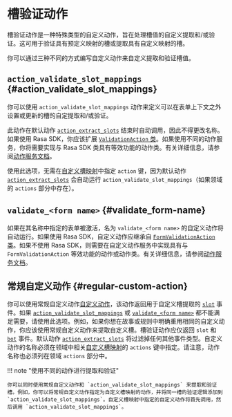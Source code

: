 # 槽验证动作

槽验证动作是一种特殊类型的自定义动作，旨在处理槽值的自定义提取和/或验证。这可用于验证具有预定义映射的槽或提取具有自定义映射的槽。

你可以通过三种不同的方式编写自定义动作来自定义提取和验证槽值。

## `action_validate_slot_mappings` {#action_validate_slot_mappings}

你可以使用 `action_validate_slot_mappings` 动作来定义可以在表单上下文之外设置或更新的槽的自定提取和/或验证。

此动作在默认动作 [`action_extract_slots`](/default-actions/#action_extract_slots) 结束时自动调用，因此不得更改名称。如果使用 Rasa SDK，你应该扩展 [`ValidationAction` 类](/action-server/validation-action/#how-to-subclass-validationaction)。如果使用不同的动作服务，你将需要实现与 Rasa SDK 类具有等效功能的动作类。有关详细信息，请参阅[动作服务文档](/action-server/validation-action/#validationaction-class-implementation)。

使用此选项，无需在[自定义槽映射](/domain/#custom-slot-mappings)中指定 `action` 键，因为默认动作 [`action_extract_slots`](/default-actions/#action_extract_slots) 会自动运行 `action_validate_slot_mappings`（如果领域的 `actions` 部分中存在）。

## `validate_<form name>` {#validate_form-name}

如果在其名称中指定的表单被激活，名为 `validate_<form name>` 的自定义动作将自动运行。如果使用 Rasa SDK，自定义动作应继承自 [`FormValidationAction` 类](/action-server/validation-action/#formvalidationaction-class)。如果不使用 Rasa SDK，则需要在自定义动作服务中实现具有与 `FormValidationAction` 等效功能的动作或动作类。有关详细信息，请参阅[动作服务文档](/action-server/validation-action/#validationaction-class-implementation)。

## 常规自定义动作 {#regular-custom-action}

你可以使用常规自定义动作[自定义动作](/custom-actions/)，该动作返回用于自定义槽提取的 [`slot`](/action-server/events/#slot) 事件。如果 [`action_validate_slot_mappings`](/slot-validation-actions/#action_validate_slot_mappings) 或 [`validate_<form name>`](/slot-validation-actions/#validate_form-name) 都不能满足需要，请使用此选项。例如，如果你想在故事或规则中明确重用相同的自定义动作，你应该使用常规自定义动作来提取自定义槽。槽验证动作应仅返回 `slot` 和 [`bot`](/action-server/events/#bot) 事件。默认动作 [`action_extract_slots`](/default-actions/#action_extract_slots) 将过滤掉任何其他事件类型。自定义动作的名称必须在领域中相关[自定义槽映射](/domain/#custom-slot-mappings)的 `actions` 键中指定。请注意，动作名称也必须列在领域 `actions` 部分中。

!!! note "使用不同的动作进行提取和验证"

    你可以同时使用常规自定义动作和 `action_validate_slot_mappings` 来提取和验证槽。例如，你可以将常规自定义动作指定为自定义槽映射的动作，并将同一槽的验证逻辑添加到 `action_validate_slot_mappings`。自定义槽映射中指定的自定义动作将首先调用，然后调用 `action_validate_slot_mappings`。
